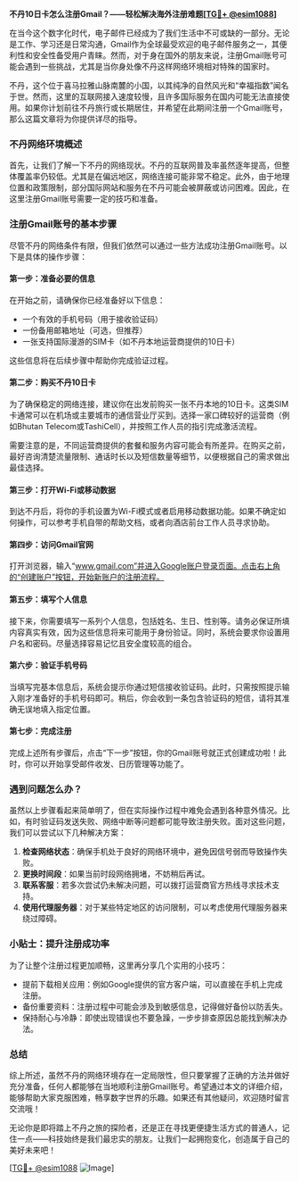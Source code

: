 **不丹10日卡怎么注册Gmail？——轻松解决海外注册难题[[TG💪+ @esim1088](https://t.me/s/esim1088)]**

在当今这个数字化时代，电子邮件已经成为了我们生活中不可或缺的一部分。无论是工作、学习还是日常沟通，Gmail作为全球最受欢迎的电子邮件服务之一，其便利性和安全性备受用户青睐。然而，对于身在国外的朋友来说，注册Gmail账号可能会遇到一些挑战，尤其是当你身处像不丹这样网络环境相对特殊的国家时。

不丹，这个位于喜马拉雅山脉南麓的小国，以其纯净的自然风光和“幸福指数”闻名于世。然而，这里的互联网接入速度较慢，且许多国际服务在国内可能无法直接使用。如果你计划前往不丹旅行或长期居住，并希望在此期间注册一个Gmail账号，那么这篇文章将为你提供详尽的指导。

### 不丹网络环境概述

首先，让我们了解一下不丹的网络现状。不丹的互联网普及率虽然逐年提高，但整体覆盖率仍较低。尤其是在偏远地区，网络连接可能非常不稳定。此外，由于地理位置和政策限制，部分国际网站和服务在不丹可能会被屏蔽或访问困难。因此，在这里注册Gmail账号需要一定的技巧和准备。

### 注册Gmail账号的基本步骤

尽管不丹的网络条件有限，但我们依然可以通过一些方法成功注册Gmail账号。以下是具体的操作步骤：

#### 第一步：准备必要的信息

在开始之前，请确保你已经准备好以下信息：
- 一个有效的手机号码（用于接收验证码）
- 一份备用邮箱地址（可选，但推荐）
- 一张支持国际漫游的SIM卡（如不丹本地运营商提供的10日卡）

这些信息将在后续步骤中帮助你完成验证过程。

#### 第二步：购买不丹10日卡

为了确保稳定的网络连接，建议你在出发前购买一张不丹本地的10日卡。这类SIM卡通常可以在机场或主要城市的通信营业厅买到。选择一家口碑较好的运营商（例如Bhutan Telecom或TashiCell），并按照工作人员的指引完成激活流程。

需要注意的是，不同运营商提供的套餐和服务内容可能会有所差异。在购买之前，最好咨询清楚流量限制、通话时长以及短信数量等细节，以便根据自己的需求做出最佳选择。

#### 第三步：打开Wi-Fi或移动数据

到达不丹后，将你的手机设置为Wi-Fi模式或者启用移动数据功能。如果不确定如何操作，可以参考手机自带的帮助文档，或者向酒店前台工作人员寻求协助。

#### 第四步：访问Gmail官网

打开浏览器，输入“www.gmail.com”并进入Google账户登录页面。点击右上角的“创建账户”按钮，开始新账户的注册流程。

#### 第五步：填写个人信息

接下来，你需要填写一系列个人信息，包括姓名、生日、性别等。请务必保证所填内容真实有效，因为这些信息将来可能用于身份验证。同时，系统会要求你设置用户名和密码。尽量选择容易记忆且安全度较高的组合。

#### 第六步：验证手机号码

当填写完基本信息后，系统会提示你通过短信接收验证码。此时，只需按照提示输入刚才准备好的手机号码即可。稍后，你会收到一条包含验证码的短信，请将其准确无误地填入指定位置。

#### 第七步：完成注册

完成上述所有步骤后，点击“下一步”按钮，你的Gmail账号就正式创建成功啦！此时，你可以开始享受邮件收发、日历管理等功能了。

### 遇到问题怎么办？

虽然以上步骤看起来简单明了，但在实际操作过程中难免会遇到各种意外情况。比如，有时验证码发送失败、网络中断等问题都可能导致注册失败。面对这些问题，我们可以尝试以下几种解决方案：

1. **检查网络状态**：确保手机处于良好的网络环境中，避免因信号弱而导致操作失败。
2. **更换时间段**：如果当前时段网络拥堵，不妨稍后再试。
3. **联系客服**：若多次尝试仍未解决问题，可以拨打运营商官方热线寻求技术支持。
4. **使用代理服务器**：对于某些特定地区的访问限制，可以考虑使用代理服务器来绕过障碍。

### 小贴士：提升注册成功率

为了让整个注册过程更加顺畅，这里再分享几个实用的小技巧：

- 提前下载相关应用：例如Google提供的官方客户端，可以直接在手机上完成注册。
- 备份重要资料：注册过程中可能会涉及到敏感信息，记得做好备份以防丢失。
- 保持耐心与冷静：即使出现错误也不要急躁，一步步排查原因总能找到解决办法。

### 总结

综上所述，虽然不丹的网络环境存在一定局限性，但只要掌握了正确的方法并做好充分准备，任何人都能够在当地顺利注册Gmail账号。希望通过本文的详细介绍，能够帮助大家克服困难，畅享数字世界的乐趣。如果还有其他疑问，欢迎随时留言交流哦！

无论你是即将踏上不丹之旅的探险者，还是正在寻找更便捷生活方式的普通人，记住一点——科技始终是我们最忠实的朋友。让我们一起拥抱变化，创造属于自己的美好未来吧！

[[TG💪+ @esim1088](https://t.me/s/esim1088) ![Image](https://i.postimg.cc/4NQfJmqS/Snipaste-2025-05-13-00-14-12.png)]